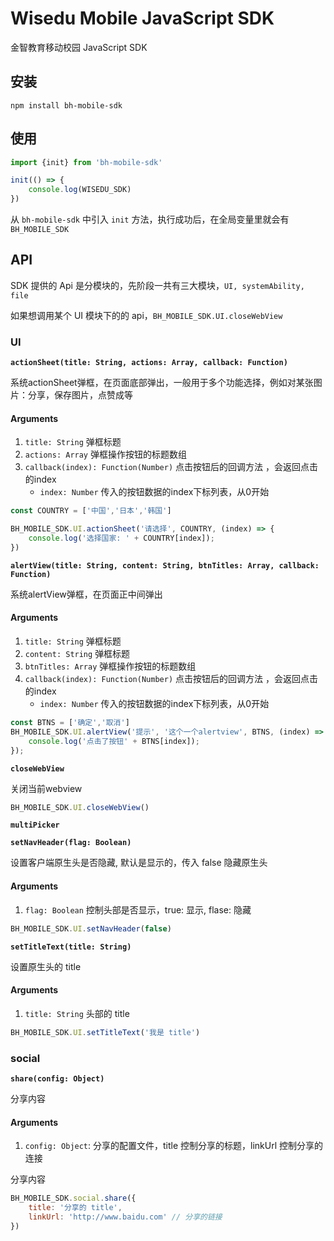 # Wisedu Mobile JavaScript SDK

金智教育移动校园 JavaScript SDK

## 安装

```
npm install bh-mobile-sdk
```

## 使用

```javascript
import {init} from 'bh-mobile-sdk'

init(() => {
    console.log(WISEDU_SDK)
})
```

从 `bh-mobile-sdk` 中引入 `init` 方法，执行成功后，在全局变量里就会有 `BH_MOBILE_SDK`

## API

SDK 提供的 Api 是分模块的，先阶段一共有三大模块，`UI, systemAbility, file`

如果想调用某个 UI 模块下的的 api，`BH_MOBILE_SDK.UI.closeWebView`

### UI

**`actionSheet(title: String, actions: Array, callback: Function)`**

系统actionSheet弹框，在页面底部弹出，一般用于多个功能选择，例如对某张图片：分享，保存图片，点赞成等

#### Arguments

1. `title: String` 弹框标题
2. `actions: Array` 弹框操作按钮的标题数组
3. `callback(index): Function(Number)` 点击按钮后的回调方法 ，会返回点击的index
    * `index: Number` 传入的按钮数据的index下标列表，从0开始

```javascript
const COUNTRY = ['中国','日本','韩国']

BH_MOBILE_SDK.UI.actionSheet('请选择', COUNTRY, (index) => {
    console.log('选择国家: ' + COUNTRY[index]);
})
```

**`alertView(title: String, content: String, btnTitles: Array, callback: Function)`**

系统alertView弹框，在页面正中间弹出

#### Arguments

1. `title: String` 弹框标题
2. `content: String` 弹框标题
3. `btnTitles: Array` 弹框操作按钮的标题数组
4. `callback(index): Function(Number)` 点击按钮后的回调方法 ，会返回点击的index
    * `index: Number` 传入的按钮数据的index下标列表，从0开始

```javascript
const BTNS = ['确定','取消']
BH_MOBILE_SDK.UI.alertView('提示', '这个一个alertview', BTNS, (index) => {
    console.log('点击了按钮' + BTNS[index]);
});
```

**`closeWebView`**

关闭当前webview

```javascript
BH_MOBILE_SDK.UI.closeWebView()
```

**`multiPicker`**


**`setNavHeader(flag: Boolean)`**

设置客户端原生头是否隐藏, 默认是显示的，传入 false 隐藏原生头

#### Arguments

1. `flag: Boolean` 控制头部是否显示，true: 显示, flase: 隐藏

```javascript
BH_MOBILE_SDK.UI.setNavHeader(false)
```

**`setTitleText(title: String)`**

设置原生头的 title

#### Arguments

1. `title: String` 头部的 title

```javascript
BH_MOBILE_SDK.UI.setTitleText('我是 title')
```

### social

**`share(config: Object)`**

分享内容

#### Arguments

1. `config: Object`: 分享的配置文件，title 控制分享的标题，linkUrl 控制分享的连接

分享内容

```javascript
BH_MOBILE_SDK.social.share({
    title: '分享的 title',
    linkUrl: 'http://www.baidu.com' // 分享的链接
})
```
